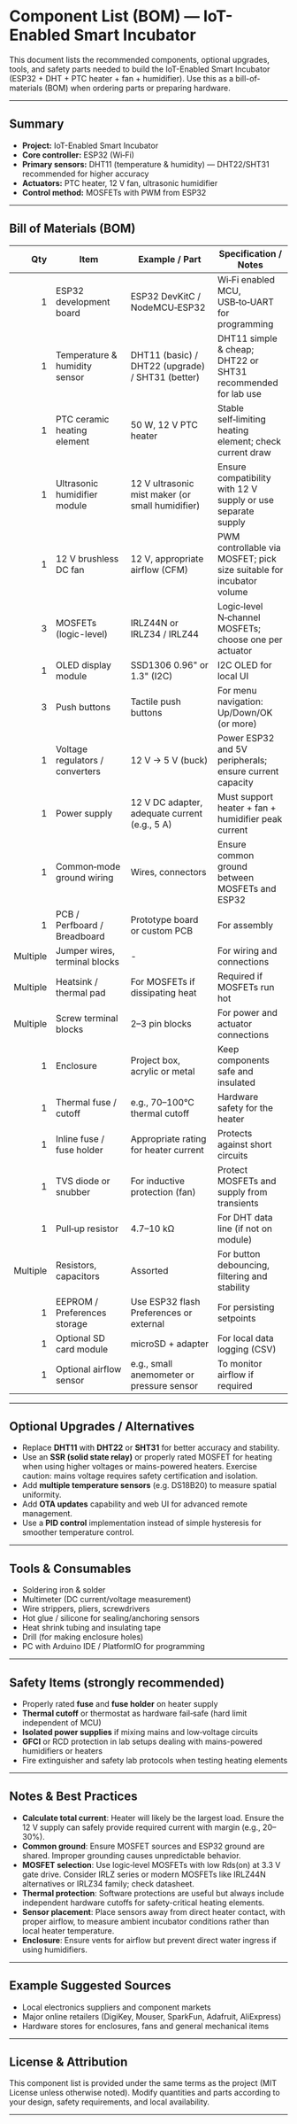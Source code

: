 # Component List (BOM) — IoT-Enabled Smart Incubator

This document lists the recommended components, optional upgrades, tools, and safety parts needed to build the IoT-Enabled Smart Incubator (ESP32 + DHT + PTC heater + fan + humidifier). Use this as a bill-of-materials (BOM) when ordering parts or preparing hardware.

---

## Summary
- **Project:** IoT-Enabled Smart Incubator  
- **Core controller:** ESP32 (Wi‑Fi)  
- **Primary sensors:** DHT11 (temperature & humidity) — DHT22/SHT31 recommended for higher accuracy  
- **Actuators:** PTC heater, 12 V fan, ultrasonic humidifier  
- **Control method:** MOSFETs with PWM from ESP32

---

## Bill of Materials (BOM)

| Qty | Item | Example / Part | Specification / Notes |
|-----:|------|----------------|-----------------------|
| 1 | ESP32 development board | ESP32 DevKitC / NodeMCU‑ESP32 | Wi‑Fi enabled MCU, USB‑to‑UART for programming |
| 1 | Temperature & humidity sensor | DHT11 (basic) / DHT22 (upgrade) / SHT31 (better) | DHT11 simple & cheap; DHT22 or SHT31 recommended for lab use |
| 1 | PTC ceramic heating element | 50 W, 12 V PTC heater | Stable self‑limiting heating element; check current draw |
| 1 | Ultrasonic humidifier module | 12 V ultrasonic mist maker (or small humidifier) | Ensure compatibility with 12 V supply or use separate supply |
| 1 | 12 V brushless DC fan | 12 V, appropriate airflow (CFM) | PWM controllable via MOSFET; pick size suitable for incubator volume |
| 3 | MOSFETs (logic-level) | IRLZ44N or IRLZ34 / IRLZ44 | Logic‑level N‑channel MOSFETs; choose one per actuator |
| 1 | OLED display module | SSD1306 0.96" or 1.3" (I2C) | I2C OLED for local UI |
| 3 | Push buttons | Tactile push buttons | For menu navigation: Up/Down/OK (or more) |
| 1 | Voltage regulators / converters | 12 V → 5 V (buck) | Power ESP32 and 5V peripherals; ensure current capacity |
| 1 | Power supply | 12 V DC adapter, adequate current (e.g., 5 A) | Must support heater + fan + humidifier peak current |
| 1 | Common‑mode ground wiring | Wires, connectors | Ensure common ground between MOSFETs and ESP32 |
| 1 | PCB / Perfboard / Breadboard | Prototype board or custom PCB | For assembly |
| Multiple | Jumper wires, terminal blocks | - | For wiring and connections |
| Multiple | Heatsink / thermal pad | For MOSFETs if dissipating heat | Required if MOSFETs run hot |
| Multiple | Screw terminal blocks | 2–3 pin blocks | For power and actuator connections |
| 1 | Enclosure | Project box, acrylic or metal | Keep components safe and insulated |
| 1 | Thermal fuse / cutoff | e.g., 70–100°C thermal cutoff | Hardware safety for the heater |
| 1 | Inline fuse / fuse holder | Appropriate rating for heater current | Protects against short circuits |
| 1 | TVS diode or snubber | For inductive protection (fan) | Protect MOSFETs and supply from transients |
| 1 | Pull‑up resistor | 4.7–10 kΩ | For DHT data line (if not on module) |
| Multiple | Resistors, capacitors | Assorted | For button debouncing, filtering and stability |
| 1 | EEPROM / Preferences storage | Use ESP32 flash Preferences or external | For persisting setpoints |
| 1 | Optional SD card module | microSD + adapter | For local data logging (CSV) |
| 1 | Optional airflow sensor | e.g., small anemometer or pressure sensor | To monitor airflow if required |

---

## Optional Upgrades / Alternatives
- Replace **DHT11** with **DHT22** or **SHT31** for better accuracy and stability.  
- Use an **SSR (solid state relay)** or properly rated MOSFET for heating when using higher voltages or mains-powered heaters. Exercise caution: mains voltage requires safety certification and isolation.  
- Add **multiple temperature sensors** (e.g. DS18B20) to measure spatial uniformity.  
- Add **OTA updates** capability and web UI for advanced remote management.  
- Use a **PID control** implementation instead of simple hysteresis for smoother temperature control.

---

## Tools & Consumables
- Soldering iron & solder  
- Multimeter (DC current/voltage measurement)  
- Wire strippers, pliers, screwdrivers  
- Hot glue / silicone for sealing/anchoring sensors  
- Heat shrink tubing and insulating tape  
- Drill (for making enclosure holes)  
- PC with Arduino IDE / PlatformIO for programming

---

## Safety Items (strongly recommended)
- Properly rated **fuse** and **fuse holder** on heater supply  
- **Thermal cutoff** or thermostat as hardware fail‑safe (hard limit independent of MCU)  
- **Isolated power supplies** if mixing mains and low‑voltage circuits  
- **GFCI** or RCD protection in lab setups dealing with mains-powered humidifiers or heaters  
- Fire extinguisher and safety lab protocols when testing heating elements

---

## Notes & Best Practices
- **Calculate total current**: Heater will likely be the largest load. Ensure the 12 V supply can safely provide required current with margin (e.g., 20–30%).  
- **Common ground**: Ensure MOSFET sources and ESP32 ground are shared. Improper grounding causes unpredictable behavior.  
- **MOSFET selection**: Use logic‑level MOSFETs with low Rds(on) at 3.3 V gate drive. Consider IRLZ series or modern MOSFETs like IRLZ44N alternatives or IRLZ34 family; check datasheet.  
- **Thermal protection**: Software protections are useful but always include independent hardware cutoffs for safety-critical heating elements.  
- **Sensor placement**: Place sensors away from direct heater contact, with proper airflow, to measure ambient incubator conditions rather than local heater temperature.  
- **Enclosure**: Ensure vents for airflow but prevent direct water ingress if using humidifiers.

---

## Example Suggested Sources
- Local electronics suppliers and component markets  
- Major online retailers (DigiKey, Mouser, SparkFun, Adafruit, AliExpress)  
- Hardware stores for enclosures, fans and general mechanical items

---

## License & Attribution
This component list is provided under the same terms as the project (MIT License unless otherwise noted). Modify quantities and parts according to your design, safety requirements, and local availability.

---
